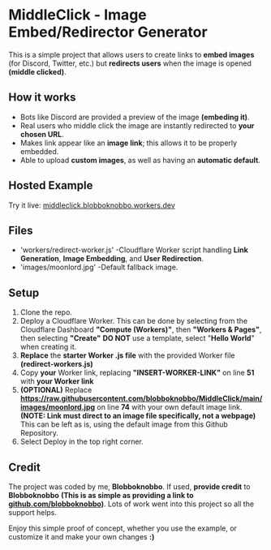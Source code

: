 # MiddleClick - Image Embed/Redirector Generator

This is a simple project that allows users to create links to **embed images** (for Discord, Twitter, etc.) but **redirects users** when the image is opened **(middle clicked)**.

## How it works
- Bots like Discord are provided a preview of the image **(embeding it)**.
- Real users who middle click the image are instantly redirected to **your chosen URL**.
- Makes link appear like an **image link**; this allows it to be properly embedded.
- Able to upload **custom images**, as well as having an **automatic default**.

## Hosted Example
Try it live:  [middleclick.blobboknobbo.workers.dev](https://.middleclick.blobboknobbo.workers.dev)

## Files
- 'workers/redirect-worker.js' -Cloudflare Worker script handling **Link Generation**, **Image Embedding**, and **User Redirection**.
- 'images/moonlord.jpg' -Default fallback image.

## Setup
1. Clone the repo.
2. Deploy a Cloudflare Worker. This can be done by selecting from the Cloudflare Dashboard **"Compute (Workers)"**, then **"Workers & Pages"**, then selecting **"Create"** **DO NOT** use a template, select "**Hello World**" when creating it.
3. **Replace** the **starter Worker .js file** with the provided Worker file **(redirect-workers.js)**
4. Copy **your** Worker link, replacing **"INSERT-WORKER-LINK"** on line **51** with **your Worker link**
5. **(OPTIONAL)** Replace **https://raw.githubusercontent.com/blobboknobbo/MiddleClick/main/images/moonlord.jpg** on line **74** with your own default image link. **(NOTE: Link must direct to an image file specifically, not a webpage)** This can be left as is, using the default image from this Github Repository.
6. Select Deploy in the top right corner.

## Credit
The project was coded by me, **Blobboknobbo**.
If used, **provide credit** to **Blobboknobbo** **(This is as simple as providing a link to [github.com/blobboknobbo](https://github.com/blobboknobbo))**. Lots of work went into this project so all the support helps.

Enjoy this simple proof of concept, whether you use the example, or customize it and make your own changes **:)**
